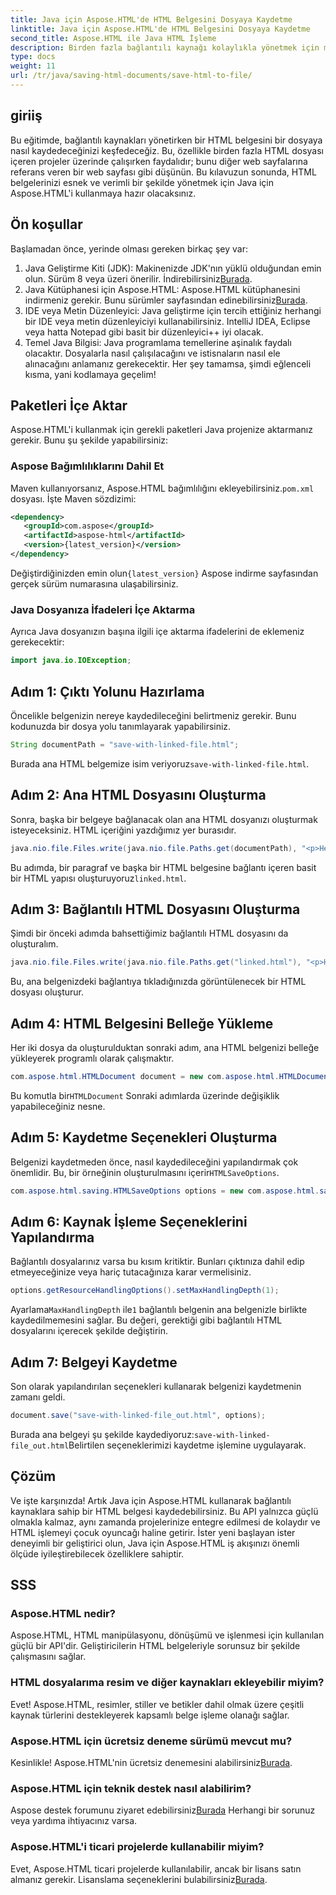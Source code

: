 ```yaml
---
title: Java için Aspose.HTML'de HTML Belgesini Dosyaya Kaydetme
linktitle: Java için Aspose.HTML'de HTML Belgesini Dosyaya Kaydetme
second_title: Aspose.HTML ile Java HTML İşleme
description: Birden fazla bağlantılı kaynağı kolaylıkla yönetmek için mükemmel olan Aspose.HTML for Java'yı kullanarak bir HTML belgesini bir dosyaya nasıl kaydedeceğinizi öğrenin.
type: docs
weight: 11
url: /tr/java/saving-html-documents/save-html-to-file/
---
```

## giriiş
Bu eğitimde, bağlantılı kaynakları yönetirken bir HTML belgesini bir dosyaya nasıl kaydedeceğinizi keşfedeceğiz. Bu, özellikle birden fazla HTML dosyası içeren projeler üzerinde çalışırken faydalıdır; bunu diğer web sayfalarına referans veren bir web sayfası gibi düşünün. Bu kılavuzun sonunda, HTML belgelerinizi esnek ve verimli bir şekilde yönetmek için Java için Aspose.HTML'i kullanmaya hazır olacaksınız.
## Ön koşullar
Başlamadan önce, yerinde olması gereken birkaç şey var:
1.  Java Geliştirme Kiti (JDK): Makinenizde JDK'nın yüklü olduğundan emin olun. Sürüm 8 veya üzeri önerilir. İndirebilirsiniz[Burada](https://www.oracle.com/java/technologies/javase-jdk11-downloads.html).
2.  Java Kütüphanesi için Aspose.HTML: Aspose.HTML kütüphanesini indirmeniz gerekir. Bunu sürümler sayfasından edinebilirsiniz[Burada](https://releases.aspose.com/html/java/).
3. IDE veya Metin Düzenleyici: Java geliştirme için tercih ettiğiniz herhangi bir IDE veya metin düzenleyiciyi kullanabilirsiniz. IntelliJ IDEA, Eclipse veya hatta Notepad gibi basit bir düzenleyici++ iyi olacak.
4. Temel Java Bilgisi: Java programlama temellerine aşinalık faydalı olacaktır. Dosyalarla nasıl çalışılacağını ve istisnaların nasıl ele alınacağını anlamanız gerekecektir.
Her şey tamamsa, şimdi eğlenceli kısma, yani kodlamaya geçelim!
## Paketleri İçe Aktar
Aspose.HTML'i kullanmak için gerekli paketleri Java projenize aktarmanız gerekir. Bunu şu şekilde yapabilirsiniz:
### Aspose Bağımlılıklarını Dahil Et
 Maven kullanıyorsanız, Aspose.HTML bağımlılığını ekleyebilirsiniz.`pom.xml` dosyası. İşte Maven sözdizimi:
```xml
<dependency>
   <groupId>com.aspose</groupId>
   <artifactId>aspose-html</artifactId>
   <version>{latest_version}</version>
</dependency>
```
 Değiştirdiğinizden emin olun`{latest_version}` Aspose indirme sayfasından gerçek sürüm numarasına ulaşabilirsiniz.
### Java Dosyanıza İfadeleri İçe Aktarma
Ayrıca Java dosyanızın başına ilgili içe aktarma ifadelerini de eklemeniz gerekecektir:
```java
import java.io.IOException;
```

## Adım 1: Çıktı Yolunu Hazırlama
Öncelikle belgenizin nereye kaydedileceğini belirtmeniz gerekir. Bunu kodunuzda bir dosya yolu tanımlayarak yapabilirsiniz.
```java
String documentPath = "save-with-linked-file.html";
```
 Burada ana HTML belgemize isim veriyoruz`save-with-linked-file.html`.
## Adım 2: Ana HTML Dosyasını Oluşturma
Sonra, başka bir belgeye bağlanacak olan ana HTML dosyanızı oluşturmak isteyeceksiniz. HTML içeriğini yazdığımız yer burasıdır.
```java
java.nio.file.Files.write(java.nio.file.Paths.get(documentPath), "<p>Hello World!</p><a href='linked.html'>linked file</a>".getBytes());
```
 Bu adımda, bir paragraf ve başka bir HTML belgesine bağlantı içeren basit bir HTML yapısı oluşturuyoruz`linked.html`.
## Adım 3: Bağlantılı HTML Dosyasını Oluşturma
Şimdi bir önceki adımda bahsettiğimiz bağlantılı HTML dosyasını da oluşturalım.
```java
java.nio.file.Files.write(java.nio.file.Paths.get("linked.html"), "<p>Hello linked file!</p>".getBytes());
```
Bu, ana belgenizdeki bağlantıya tıkladığınızda görüntülenecek bir HTML dosyası oluşturur.
## Adım 4: HTML Belgesini Belleğe Yükleme
Her iki dosya da oluşturulduktan sonraki adım, ana HTML belgenizi belleğe yükleyerek programlı olarak çalışmaktır.
```java
com.aspose.html.HTMLDocument document = new com.aspose.html.HTMLDocument(documentPath);
```
 Bu komutla bir`HTMLDocument` Sonraki adımlarda üzerinde değişiklik yapabileceğiniz nesne.
## Adım 5: Kaydetme Seçenekleri Oluşturma
Belgenizi kaydetmeden önce, nasıl kaydedileceğini yapılandırmak çok önemlidir. Bu, bir örneğinin oluşturulmasını içerir`HTMLSaveOptions`.
```java
com.aspose.html.saving.HTMLSaveOptions options = new com.aspose.html.saving.HTMLSaveOptions();
```
## Adım 6: Kaynak İşleme Seçeneklerini Yapılandırma
Bağlantılı dosyalarınız varsa bu kısım kritiktir. Bunları çıktınıza dahil edip etmeyeceğinize veya hariç tutacağınıza karar vermelisiniz. 
```java
options.getResourceHandlingOptions().setMaxHandlingDepth(1);
```
 Ayarlama`MaxHandlingDepth` ile`1` bağlantılı belgenin ana belgenizle birlikte kaydedilmemesini sağlar. Bu değeri, gerektiği gibi bağlantılı HTML dosyalarını içerecek şekilde değiştirin.
## Adım 7: Belgeyi Kaydetme
Son olarak yapılandırılan seçenekleri kullanarak belgenizi kaydetmenin zamanı geldi.
```java
document.save("save-with-linked-file_out.html", options);
```
 Burada ana belgeyi şu şekilde kaydediyoruz:`save-with-linked-file_out.html`Belirtilen seçeneklerimizi kaydetme işlemine uygulayarak.
## Çözüm
Ve işte karşınızda! Artık Java için Aspose.HTML kullanarak bağlantılı kaynaklara sahip bir HTML belgesi kaydedebilirsiniz. Bu API yalnızca güçlü olmakla kalmaz, aynı zamanda projelerinize entegre edilmesi de kolaydır ve HTML işlemeyi çocuk oyuncağı haline getirir. İster yeni başlayan ister deneyimli bir geliştirici olun, Java için Aspose.HTML iş akışınızı önemli ölçüde iyileştirebilecek özelliklere sahiptir.
## SSS
### Aspose.HTML nedir?  
Aspose.HTML, HTML manipülasyonu, dönüşümü ve işlenmesi için kullanılan güçlü bir API'dir. Geliştiricilerin HTML belgeleriyle sorunsuz bir şekilde çalışmasını sağlar.
### HTML dosyalarıma resim ve diğer kaynakları ekleyebilir miyim?  
Evet! Aspose.HTML, resimler, stiller ve betikler dahil olmak üzere çeşitli kaynak türlerini destekleyerek kapsamlı belge işleme olanağı sağlar.
### Aspose.HTML için ücretsiz deneme sürümü mevcut mu?  
 Kesinlikle! Aspose.HTML'nin ücretsiz denemesini alabilirsiniz[Burada](https://releases.aspose.com/).
### Aspose.HTML için teknik destek nasıl alabilirim?  
 Aspose destek forumunu ziyaret edebilirsiniz[Burada](https://forum.aspose.com/c/html/29) Herhangi bir sorunuz veya yardıma ihtiyacınız varsa.
### Aspose.HTML'i ticari projelerde kullanabilir miyim?  
Evet, Aspose.HTML ticari projelerde kullanılabilir, ancak bir lisans satın almanız gerekir. Lisanslama seçeneklerini bulabilirsiniz[Burada](https://purchase.aspose.com/buy).